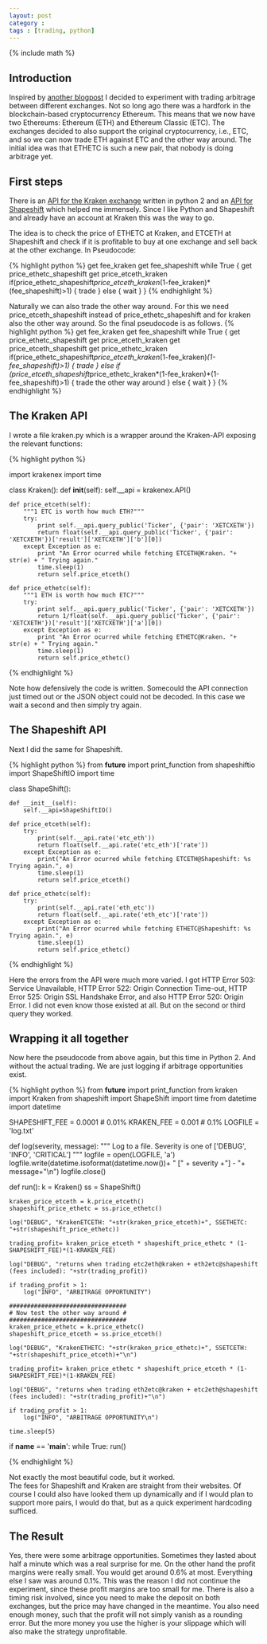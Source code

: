 ```yaml
---
layout: post
category :
tags : [trading, python]
---
```

{% include math %}

## Introduction
Inspired by [another
blogpost](http://jon.io/trading-ethereum-making-10-every-20-minutes.html)
I decided to experiment with trading arbitrage between different
exchanges.
Not so long ago there was a hardfork in the blockchain-based
cryptocurrency Ethereum. This means that we now have two Ethereums:
Ethereum (ETH) and Ethereum Classic (ETC). The exchanges decided to
also support the original cryptocurrency, i.e., ETC, and so we can now
trade ETH against ETC and the other way around. The initial idea was
that ETHETC is such a new pair, that nobody is doing arbitrage yet.

## First steps
There is an [API for the Kraken
exchange](https://github.com/veox/python2-krakenex) written in python
2 and an [API for Shapeshift](https://github.com/abitfan/shapeshiftio)
which helped me immensely. Since I like Python and Shapeshift and
already have an account at Kraken this was the way to go.

The idea is to check the price of ETHETC at Kraken, and ETCETH at
Shapeshift and check if it is profitable to buy at one exchange and
sell back at the other exchange. In Pseudocode:

{% highlight python %}
get fee_kraken
get fee_shapeshift
while True {
  get price_ethetc_shapeshift
  get price_etceth_kraken
  if(price_ethetc_shapeshift*price_etceth_kraken*(1-fee_kraken)*(fee_shapeshift)>1) {
    trade
  } else {
    wait
  }
}
{% endhighlight %}

Naturally we can also trade the other way around. For this we need
price_etceth_shapeshift instead of price_ethetc_shapeshift and for
kraken also the other way around. So the final pseudocode is as
follows.
{% highlight python %}
get fee_kraken
get fee_shapeshift
while True {
  get price_ethetc_shapeshift
  get price_etceth_kraken
  get price_etceth_shapeshift
  get price_ethetc_kraken
  if(price_ethetc_shapeshift*price_etceth_kraken*(1-fee_kraken)*(1-fee_shapeshift)>1) {
    trade
  } else if (price_etceth_shapeshift*price_ethetc_kraken*(1-fee_kraken)*(1-fee_shapeshift)>1) {
    trade the other way around
  } else {
    wait
  }
}
{% endhighlight %}


## The Kraken API
I wrote a file kraken.py which is a wrapper around the Kraken-API
exposing the relevant functions:

{% highlight python %}

import krakenex
import time

class Kraken():
    def __init__(self):
        self.__api = krakenex.API()

    def price_etceth(self):
        """1 ETC is worth how much ETH?"""
        try:
            print self.__api.query_public('Ticker', {'pair': 'XETCXETH'})
            return float(self.__api.query_public('Ticker', {'pair': 'XETCXETH'})['result']['XETCXETH']['b'][0])
        except Exception as e:
            print "An Error ocurred while fetching ETCETH@Kraken. "+ str(e) + " Trying again."
            time.sleep(1)
            return self.price_etceth()

    def price_ethetc(self):
        """1 ETH is worth how much ETC?"""
        try:
            print self.__api.query_public('Ticker', {'pair': 'XETCXETH'})
            return 1/float(self.__api.query_public('Ticker', {'pair': 'XETCXETH'})['result']['XETCXETH']['a'][0])
        except Exception as e:
            print "An Error ocurred while fetching ETHETC@Kraken. "+ str(e) + " Trying again."
            time.sleep(1)
            return self.price_ethetc()

{% endhighlight %}

Note how defensively the code is written. Somecould the API connection
just timed out or the JSON object could not be decoded. In this case
we wait a second and then simply try again.

## The Shapeshift API
Next I did the same for Shapeshift.

{% highlight python %}
from __future__ import print_function
from shapeshiftio import ShapeShiftIO
import time

class ShapeShift():

    def __init__(self):
        self.__api=ShapeShiftIO()

    def price_etceth(self):
        try:
            print(self.__api.rate('etc_eth'))
            return float(self.__api.rate('etc_eth')['rate'])
        except Exception as e:
            print("An Error ocurred while fetching ETCETH@Shapeshift: %s Trying again.", e)
            time.sleep(1)
            return self.price_etceth()

    def price_ethetc(self):
        try:
            print(self.__api.rate('eth_etc'))
            return float(self.__api.rate('eth_etc')['rate'])
        except Exception as e:
            print("An Error ocurred while fetching ETHETC@Shapeshift: %s Trying again.", e)
            time.sleep(1)
            return self.price_ethetc()

{% endhighlight %}

Here the errors from the API were much more varied. I got HTTP Error
503: Service Unavailable, HTTP Error 522: Origin Connection
Time-out, HTTP Error 525: Origin SSL Handshake Error, and also HTTP
Error 520: Origin Error. I did not even know those existed at all.
But on the second or third query they worked.

## Wrapping it all together
Now here the pseudocode from above again, but this time in Python 2.
And without the actual trading. We are just logging if arbitrage
opportunities exist.

{% highlight python %}
from __future__ import print_function
from kraken import Kraken
from shapeshift import ShapeShift
import time
from datetime import datetime

SHAPESHIFT_FEE = 0.0001 # 0.01%
KRAKEN_FEE = 0.001 # 0.1%
LOGFILE = 'log.txt'

def log(severity, message):
    """
    Log to a file. Severity is one of ['DEBUG', 'INFO', 'CRITICAL']
    """
    logfile = open(LOGFILE, 'a')
    logfile.write(datetime.isoformat(datetime.now())+ " [" + severity +"] - "+ message+"\n")
    logfile.close()

def run():
    k = Kraken()
    ss = ShapeShift()

    kraken_price_etceth = k.price_etceth()
    shapeshift_price_ethetc = ss.price_ethetc()

    log("DEBUG", "KrakenETCETH: "+str(kraken_price_etceth)+", SSETHETC: "+str(shapeshift_price_ethetc))

    trading_profit= kraken_price_etceth * shapeshift_price_ethetc * (1-SHAPESHIFT_FEE)*(1-KRAKEN_FEE)

    log("DEBUG", "returns when trading etc2eth@kraken + eth2etc@shapeshift (fees included): "+str(trading_profit))

    if trading_profit > 1:
        log("INFO", "ARBITRAGE OPPORTUNITY")

    #################################
    # Now test the other way around #
    #################################
    kraken_price_ethetc = k.price_ethetc()
    shapeshift_price_etceth = ss.price_etceth()

    log("DEBUG", "KrakenETHETC: "+str(kraken_price_ethetc)+", SSETCETH: "+str(shapeshift_price_etceth)+"\n")

    trading_profit= kraken_price_ethetc * shapeshift_price_etceth * (1-SHAPESHIFT_FEE)*(1-KRAKEN_FEE)

    log("DEBUG", "returns when trading eth2etc@kraken + etc2eth@shapeshift (fees included): "+str(trading_profit)+"\n")

    if trading_profit > 1:
        log("INFO", "ARBITRAGE OPPORTUNITY\n")
    
    time.sleep(5)


if __name__ == '__main__':
    while True:
      run()

{% endhighlight %}

Not exactly the most beautiful code, but it worked.  
The fees for Shapeshift and Kraken are straight from their websites.
Of course I could also have looked them up dynamically and if I would
plan to support more pairs, I would do that, but as a quick experiment
hardcoding sufficed.

## The Result
Yes, there were some arbitrage opportunities. Sometimes they lasted
about half a minute which was a real surprise for me. On the other
hand the profit margins were really small. You would get around 0.6%
at most. Everything else I saw was around 0.1%. This was the reason I
did not continue the experiment, since these profit margins are too
small for me. There is also a timing risk involved, since you need to
make the deposit on both exchanges, but the price may have changed in
the meantime. You also need enough money, such that the profit will
not simply vanish as a rounding error. But the more money you use the
higher is your slippage which will also make the strategy
unprofitable.
